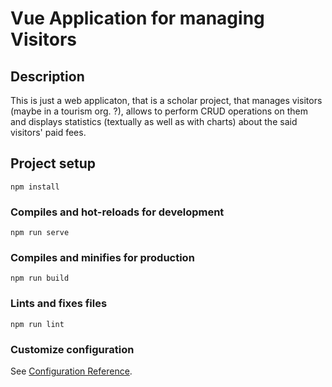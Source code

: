 # Vue Application for managing Visitors
## Description
This is just a web applicaton, that is a scholar project, that manages visitors (maybe in a tourism org. ?), allows to perform CRUD operations on them and displays statistics (textually as well as with charts) about the said visitors' paid fees.

## Project setup
```
npm install
```

### Compiles and hot-reloads for development
```
npm run serve
```

### Compiles and minifies for production
```
npm run build
```

### Lints and fixes files
```
npm run lint
```

### Customize configuration
See [Configuration Reference](https://cli.vuejs.org/config/).
